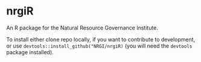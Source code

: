 # nrgiR


An R package for the Natural Resource Governance Institute. 

To install either clone repo locally, if you want to contribute to development, or use `devtools::install_github("NRGI/nrgiR)` (you will need the `devtools` package installed).
